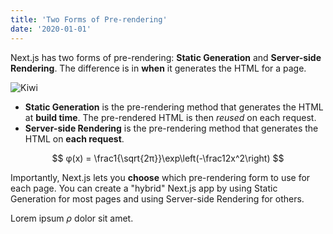 ```yaml
---
title: 'Two Forms of Pre-rendering'
date: '2020-01-01'
---
```


Next.js has two forms of pre-rendering: **Static Generation** and **Server-side Rendering**.
The difference is in **when** it generates the HTML for a page.

![Kiwi][kiwi-fruit]

- **Static Generation** is the pre-rendering method that generates the HTML at **build time**.
The pre-rendered HTML is then _reused_ on each request.
- **Server-side Rendering** is the pre-rendering method that generates the HTML on **each request**.

$$
φ(x) = \frac1{\sqrt{2π}}\exp\left(-\frac12x^2\right)
$$

Importantly, Next.js lets you **choose** which pre-rendering form to use for each page.
You can create a "hybrid" Next.js app by using Static Generation for most pages and using Server-side Rendering for others.

Lorem ipsum $\rho$ dolor sit amet.

[kiwi-fruit]: /images/kiwi-fruit.png
